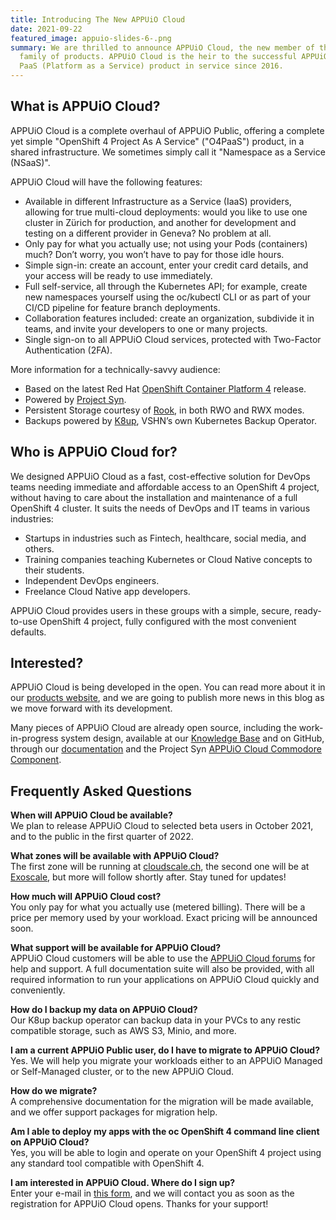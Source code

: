 ```yaml
---
title: Introducing The New APPUiO Cloud
date: 2021-09-22
featured_image: appuio-slides-6-.png
summary: We are thrilled to announce APPUiO Cloud, the new member of the APPUiO
  family of products. APPUiO Cloud is the heir to the successful APPUiO Public
  PaaS (Platform as a Service) product in service since 2016.
---
```

## What is APPUiO Cloud?

APPUiO Cloud is a complete overhaul of APPUiO Public, offering a complete yet simple "OpenShift 4 Project As A Service" ("O4PaaS") product, in a shared infrastructure. We sometimes simply call it "Namespace as a Service (NSaaS)".

APPUiO Cloud will have the following features:

* Available in different Infrastructure as a Service (IaaS) providers, allowing for true multi-cloud deployments: would you like to use one cluster in Zürich for production, and another for development and testing on a different provider in Geneva? No problem at all.
* Only pay for what you actually use; not using your Pods (containers) much? Don’t worry, you won’t have to pay for those idle hours.
* Simple sign-in: create an account, enter your credit card details, and your access will be ready to use immediately.
* Full self-service, all through the Kubernetes API; for example, create new namespaces yourself using the oc/kubectl CLI or as part of your CI/CD pipeline for feature branch deployments.
* Collaboration features included: create an organization, subdivide it in teams, and invite your developers to one or many projects.
* Single sign-on to all APPUiO Cloud services, protected with Two-Factor Authentication (2FA).

More information for a technically-savvy audience:

* Based on the latest Red Hat [OpenShift Container Platform 4](https://www.redhat.com/en/technologies/cloud-computing/openshift) release.
* Powered by [Project Syn](https://syn.tools/).
* Persistent Storage courtesy of [Rook](https://rook.io/), in both RWO and RWX modes.
* Backups powered by [K8up](https://k8up.io/), VSHN’s own Kubernetes Backup Operator.

## Who is APPUiO Cloud for?

We designed APPUiO Cloud as a fast, cost-effective solution for DevOps teams needing immediate and affordable access to an OpenShift 4 project, without having to care about the installation and maintenance of a full OpenShift 4 cluster. It suits the needs of DevOps and IT teams in various industries:

* Startups in industries such as Fintech, healthcare, social media, and others.
* Training companies teaching Kubernetes or Cloud Native concepts to their students.
* Independent DevOps engineers.
* Freelance Cloud Native app developers.

APPUiO Cloud provides users in these groups with a simple, secure, ready-to-use OpenShift 4 project, fully configured with the most convenient defaults.

## Interested?

APPUiO Cloud is being developed in the open. You can read more about it in our [products website](https://products.docs.vshn.ch/products/appuio/cloud/index.html), and we are going to publish more news in this blog as we move forward with its development.

Many pieces of APPUiO Cloud are already open source, including the work-in-progress system design, available at our [Knowledge Base](https://kb.vshn.ch/appuio-cloud/) and on GitHub, through our [documentation](https://github.com/appuio/appuio-io-docs) and the Project Syn [APPUiO Cloud Commodore Component](https://github.com/appuio/component-appuio-cloud).

## Frequently Asked Questions

**When will APPUiO Cloud be available?**\
We plan to release APPUiO Cloud to selected beta users in October 2021, and to the public in the first quarter of 2022.

**What zones will be available with APPUiO Cloud?**\
The first zone will be running at [cloudscale.ch](http://cloudscale.ch), the second one will be at [Exoscale](https://www.exoscale.com/), but more will follow shortly after. Stay tuned for updates!

**How much will APPUiO Cloud cost?**\
You only pay for what you actually use (metered billing). There will be a price per memory used by your workload. Exact pricing will be announced soon.

**What support will be available for APPUiO Cloud?**\
APPUiO Cloud customers will be able to use the [APPUiO Cloud forums](https://github.com/appuio/appuio-cloud-community/discussions) for help and support. A full documentation suite will also be provided, with all required information to run your applications on APPUiO Cloud quickly and conveniently.

**How do I backup my data on APPUiO Cloud?**\
Our K8up backup operator can backup data in your PVCs to any restic compatible storage, such as AWS S3, Minio, and more.

**I am a current APPUiO Public user, do I have to migrate to APPUiO Cloud?**\
Yes. We will help you migrate your workloads either to an APPUiO Managed or Self-Managed cluster, or to the new APPUiO Cloud.

**How do we migrate?**\
A comprehensive documentation for the migration will be made available, and we offer support packages for migration help.

**Am I able to deploy my apps with the oc OpenShift 4 command line client on APPUiO Cloud?**\
Yes, you will be able to login and operate on your OpenShift 4 project using any standard tool compatible with OpenShift 4.

**I am interested in APPUiO Cloud. Where do I sign up?**\
Enter your e-mail in [this form](https://share.hsforms.com/1Hfs9Dm93S_2iq4Ul61jR6A48awa), and we will contact you as soon as the registration for APPUiO Cloud opens. Thanks for your support!